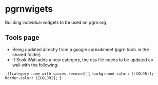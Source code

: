 # pgrnwigets
Building individual widgets to be used on pgrn.org

## Tools page 
- Being updated directly from a google spreadsheet (pgrn tools in the shared folder)
- If Sook Wah adds a new category, the css file needs to be updated as well with the following:

`.[[category name with spaces removed]]{
  background-color: [[COLOR]];
  border-color: [[COLOR]];
}`
